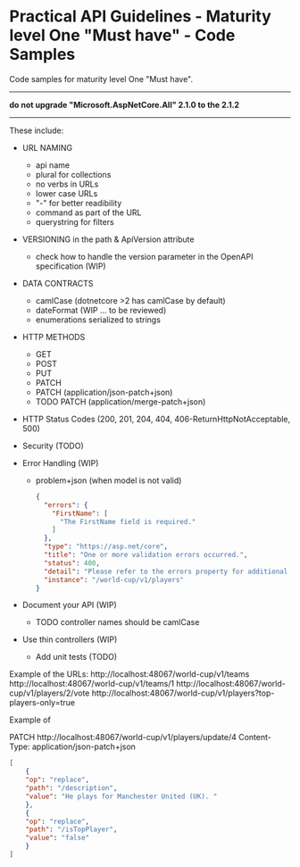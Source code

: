 # Practical API Guidelines - Maturity level One "Must have" - Code Samples
Code samples for maturity level One "Must have".

****************************************************************
**do not upgrade "Microsoft.AspNetCore.All" 2.1.0 to the 2.1.2**
****************************************************************

These include:
- URL NAMING
	+ api name 
	+ plural for collections
	+ no verbs in URLs
	+ lower case URLs
	+ "-" for better readibility
	+ command as part of the URL 
	+ querystring for filters

- VERSIONING in the path & ApiVersion attribute
	+ check how to handle the version parameter in the OpenAPI specification (WIP)

- DATA CONTRACTS
	+ camlCase (dotnetcore >2 has camlCase by default)
	+ dateFormat (WIP ... to be reviewed)
	+ enumerations serialized to strings

- HTTP METHODS
	+ GET
	+ POST
	+ PUT
	+ PATCH
	+ PATCH (application/json-patch+json)
	- TODO PATCH (application/merge-patch+json)

- HTTP Status Codes (200, 201, 204, 404, 406-ReturnHttpNotAcceptable, 500)

- Security (TODO)

- Error Handling (WIP)
	+ problem+json (when model is not valid)
		```json
		{
		  "errors": {
			"FirstName": [
			  "The FirstName field is required."
			]
		  },
		  "type": "https://asp.net/core",
		  "title": "One or more validation errors occurred.",
		  "status": 400,
		  "detail": "Please refer to the errors property for additional details.",
		  "instance": "/world-cup/v1/players"
		}
		```

- Document your API (WIP)
	+ TODO controller names should be camlCase

- Use thin controllers (WIP)
	+ Add unit tests (TODO)


Example of the URLs:
http://localhost:48067/world-cup/v1/teams
http://localhost:48067/world-cup/v1/teams/1
http://localhost:48067/world-cup/v1/players/2/vote
http://localhost:48067/world-cup/v1/players?top-players-only=true


Example of

PATCH http://localhost:48067/world-cup/v1/players/update/4
Content-Type: application/json-patch+json
```json
[
	{ 
	"op": "replace", 
	"path": "/description", 
	"value": "He plays for Manchester United (UK). " 
	},
	{ 
	"op": "replace", 
	"path": "/isTopPlayer", 
	"value": "false" 
	}	
]
```